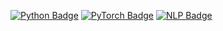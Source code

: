 [![Python Badge](https://img.shields.io/badge/Python-3776AB?style=for-the-badge&logo=python&logoColor=white)](https://www.python.org/)
[![PyTorch Badge](https://img.shields.io/badge/PyTorch-EE4C2C?style=for-the-badge&logo=pytorch&logoColor=white)](https://pytorch.org/)
[![NLP Badge](https://img.shields.io/badge/NLP-4B0082?style=for-the-badge&logo=natural-language-processing&logoColor=white)](https://en.wikipedia.org/wiki/Natural_language_processing)

<!--
**kkyo9753/kkyo9753** is a ✨ _special_ ✨ repository because its `README.md` (this file) appears on your GitHub profile.

Here are some ideas to get you started:

- 🔭 I’m currently working on ...
- 🌱 I’m currently learning ...
- 👯 I’m looking to collaborate on ...
- 🤔 I’m looking for help with ...
- 💬 Ask me about ...
- 📫 How to reach me: ...
- 😄 Pronouns: ...
- ⚡ Fun fact: ...
-->
